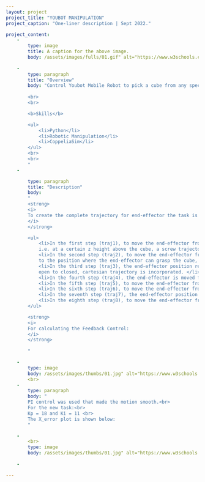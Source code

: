 ```yaml
---
layout: project
project_title: "YOUBOT MANIPULATION"
project_caption: "One-liner description | Sept 2022."

project_content:
    - 
        type: image
        title: A caption for the above image.
        body: /assets/images/fulls/01.gif" alt="https://www.w3schools.com/bootstrap4/paris.jpg
    
    -
        type: paragraph
        title: "Overview"
        body: "Control Youbot Mobile Robot to pick a cube from any specified position and place it at a goal position.
        
        <br>
        <br>

        <b>Skills</b>

        <ul>
            <li>Python</li>
            <li>Robotic Manipulation</li>
            <li>CoppeliaSim</li>
        </ul>
        <br>
        <br>
        "
    -

        type: paragraph
        title: "Description"
        body:
        "
        <strong>
        <i>
        To create the complete trajectory for end-effector the task is divided into 8 steps for 8 separate trajectories:
        </i>
        </strong>

        <ul>
            <li>In the first step (traj1), to move the end-effector from its initial start position to the block but with a standoff 
            i.e. at a certain z height above the cube, a screw trajectory is incorporated. </li>
            <li>In the second step (traj2), to move the end-effector from the standoff position above the initial cube position 
            to the position where the end-effector can grasp the cube, a cartesian trajectory is incorporated so that it can move in a straight line.</li>
            <li>In the third step (traj3), the end-effector position remains the same though in that period the gripper position is changed from 
            open to closed, cartesian trajectory is incorporated. </li>
            <li>In the fourth step (traj4), the end-effector is moved from the position where it is grasping the cube to the standoff position above the initial cube position with the gripper being closed (i.e. holding the cube), cartesian trajectory is incorporated for it to move in a straight line. </li>
            <li>In the fifth step (traj5), to move the end-effector from the standoff position above the cube’s initial position to the standoff position above the cube’s final position, screw trajectory is incorporated. </li>
            <li>In the sixth step (traj6), to move the end-effector from the standoff position above the cube’s final position to the cube’s final or goal position, cartesian trajectory is incorporated. </li>
            <li>In the seventh step (traj7), the end-effector position remains the same though in that period the gripper position is changed from closed to open, cartesian trajectory is incorporated. </li>
            <li>In the eighth step (traj8), to move the end-effector from cube’s final or goal position to the standoff position at a certain z height above the cube’s final or goal position, cartesian trajectory is incorporated.</li>
        </ul>

        <strong>
        <i>
        For calculating the Feedback Control:        
        </i>
        </strong>
    
        "

    - 
        type: image
        body: /assets/images/thumbs/01.jpg" alt="https://www.w3schools.com/bootstrap4/paris.jpg
        <br>
    -
        type: paragraph
        body: "
        PI control was used that made the motion smooth.<br> 
        For the new task:<br>
        Kp = 18 and Ki = 11 <br>
        The X_error plot is shown below:
        "

    -
        <br>
        type: image
        body: /assets/images/thumbs/01.jpg" alt="https://www.w3schools.com/bootstrap4/paris.jpg
    
    -

---
```

